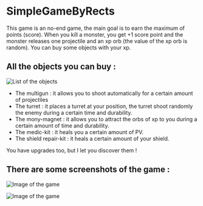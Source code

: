 # SimpleGameByRects

This game is an no-end game, the main goal is to earn the maximum of points (score).
When you kill a monster, you get +1 score point and the monster releases one projectile and an xp orb (the value of the xp orb is random).
You can buy some objects with your xp.

## All the objects you can buy :
![List of the objects](https://i.imgur.com/AIuXhPH.png)
- The multigun : it allows you to shoot automatically for a certain amount of projectiles
- The turret : it places a turret at your position, the turret shoot randomly the enemy during a certain time and durability.
- The mony-magnet : it allows you to attract the orbs of xp to you during a certain amount of time and durability.
- The medic-kit : it heals you a certain amount of PV.
- The shield repair-kit : it heals a certain amount of your shield.

You have upgrades too, but I let you discover them !

## There are some screenshots of the game :
![Image of the game](https://i.imgur.com/kjw7Y3O.jpg)

![Image of the game](https://i.imgur.com/fJpH5Ur.jpg)
